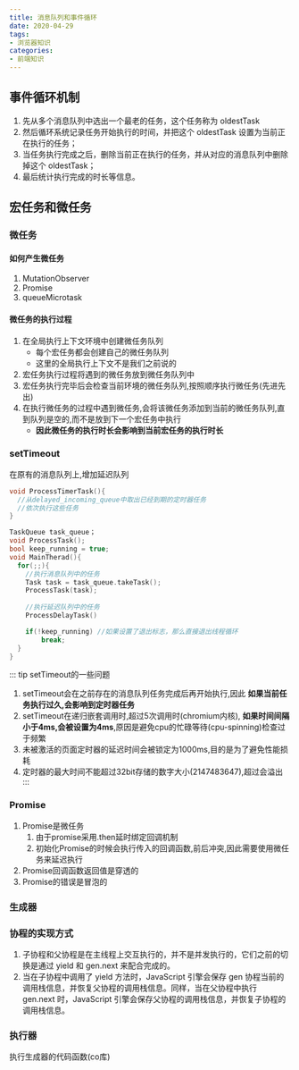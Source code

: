 ```yaml
---
title: 消息队列和事件循环
date: 2020-04-29
tags:
- 浏览器知识
categories:
- 前端知识
---
```


## 事件循环机制
1. 先从多个消息队列中选出一个最老的任务，这个任务称为 oldestTask
2. 然后循环系统记录任务开始执行的时间，并把这个 oldestTask 设置为当前正在执行的任务；
3. 当任务执行完成之后，删除当前正在执行的任务，并从对应的消息队列中删除掉这个 oldestTask；
4. 最后统计执行完成的时长等信息。

## 宏任务和微任务
### 微任务
#### 如何产生微任务
1. MutationObserver
2. Promise
3. queueMicrotask

#### 微任务的执行过程
1. 在全局执行上下文环境中创建微任务队列
   - 每个宏任务都会创建自己的微任务队列
   - 这里的全局执行上下文不是我们之前说的
2. 宏任务执行过程将遇到的微任务放到微任务队列中
3. 宏任务执行完毕后会检查当前环境的微任务队列,按照顺序执行微任务(先进先出)
4. 在执行微任务的过程中遇到微任务,会将该微任务添加到当前的微任务队列,直到队列是空的,而不是放到下一个宏任务中执行
   - __因此微任务的执行时长会影响到当前宏任务的执行时长__

### setTimeout
在原有的消息队列上,增加延迟队列
```c++
void ProcessTimerTask(){
  //从delayed_incoming_queue中取出已经到期的定时器任务
  //依次执行这些任务
}

TaskQueue task_queue；
void ProcessTask();
bool keep_running = true;
void MainTherad(){
  for(;;){
    //执行消息队列中的任务
    Task task = task_queue.takeTask();
    ProcessTask(task);
    
    //执行延迟队列中的任务
    ProcessDelayTask()

    if(!keep_running) //如果设置了退出标志，那么直接退出线程循环
        break; 
  }
}
```
::: tip setTimeout的一些问题
1. setTimeout会在之前存在的消息队列任务完成后再开始执行,因此 __如果当前任务执行过久,会影响到定时器任务__
2. setTimeout在递归嵌套调用时,超过5次调用时(chromium内核), __如果时间间隔小于4ms,会被设置为4ms__,原因是避免cpu的忙碌等待(cpu-spinning)检查过于频繁
3. 未被激活的页面定时器的延迟时间会被锁定为1000ms,目的是为了避免性能损耗
4. 定时器的最大时间不能超过32bit存储的数字大小(2147483647),超过会溢出
:::

### Promise
1. Promise是微任务
   1. 由于promise采用.then延时绑定回调机制
   2. 初始化Promise的时候会执行传入的回调函数,前后冲突,因此需要使用微任务来延迟执行
2. Promise回调函数返回值是穿透的
3. Promise的错误是冒泡的


### 生成器
### 协程的实现方式
1. 子协程和父协程是在主线程上交互执行的，并不是并发执行的，它们之前的切换是通过 yield 和 gen.next 来配合完成的。
2. 当在子协程中调用了 yield 方法时，JavaScript 引擎会保存 gen 协程当前的调用栈信息，并恢复父协程的调用栈信息。同样，当在父协程中执行 gen.next 时，JavaScript 引擎会保存父协程的调用栈信息，并恢复子协程的调用栈信息。
### 执行器
执行生成器的代码函数(co库)
